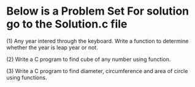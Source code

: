 # Below is a Problem Set For solution go to the Solution.c file 

(1) Any year intered through the keyboard. Write a function to determine whether the year is leap year or not.


(2) Write a C program to find cube of any number using function. 


(3) Write a C program to find diameter, circumference and area of circle using   functions.